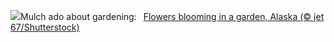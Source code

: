 ![](https://www.bing.com/th?id=OHR.GardenWeek_EN-US6333815527_UHD.jpg&w=1000)Mulch ado about gardening:&nbsp;&ensp;[Flowers blooming in a garden, Alaska (© jet 67/Shutterstock)](https://www.bing.com/th?id=OHR.GardenWeek_EN-US6333815527_UHD.jpg)
<br><br/>
